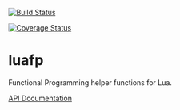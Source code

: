 [![Build Status](https://travis-ci.org/JesterXL/luafp.svg?branch=master)](https://travis-ci.org/JesterXL/luafp)

[![Coverage Status](https://coveralls.io/repos/github/JesterXL/lua-fp/badge.svg)](https://coveralls.io/github/JesterXL/lua-fp)

# luafp
Functional Programming helper functions for Lua.

[API Documentation](https://jesterxl.github.io/luafp/doc/)

